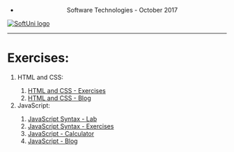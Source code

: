 * <p align="center"> Software Technologies - October 2017<p>
<a href="https://softuni.bg/trainings/1714/software-technologies-october-2017">  ![SoftUni logo][logo] <a/>
  		  
[logo]: http://innovationstarterbox.bg/wp-content/uploads/2016/05/Softuni_logo_trasparent.png "Logo Title Text 2"
 		 
 ---		 ---

 <h1><strong>Exercises:</strong></h1>

<ol>
    <li>HTML and CSS:</li>
        <ol type="1">
            <li><a href="https://github.com/radoslavvv/Software-Technologies-October-2017/tree/master/01.%20HTMLandCSS/01.HTMLandCSS-Exercises">HTML and CSS - Exercises</a></li>
            <li><a href="https://github.com/radoslavvv/Software-Technologies-October-2017/tree/master/01.%20HTMLandCSS/02.HTMLandCSS-Blog">HTML and CSS - Blog</a></li>
        </ol>
    <li>JavaScript:</li>
    <ol>
        <li><a href="https://github.com/radoslavvv/Software-Technologies-October-2017/tree/master/02.JavaScript/01.JavaScript-Syntax-Lab">JavaScript Syntax - Lab</a></li>
        <li><a href="https://github.com/radoslavvv/Software-Technologies-October-2017/tree/master/02.JavaScript/02.JavaScript-Syntax-Exercises">JavaScript Syntax - Exercises</a></li>
        <li><a href="https://github.com/radoslavvv/Software-Technologies-October-2017/tree/master/02.JavaScript/03.JavaScript-Calculator">JavaScript - Calculator</a></li>
        <li><a href="https://github.com/radoslavvv/Software-Technologies-October-2017/tree/master/02.JavaScript/04.JavaScript-Blog">JavaScript - Blog</a></li>
    </ol>
</ol>
        
        


